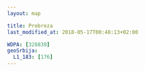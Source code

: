 ```yaml
---
layout: map

title: Prebreza
last_modified_at: 2018-05-17T00:48:13+02:00

WDPA: [328830]
geoSrbija:
  L1_183: [176]
---
```


